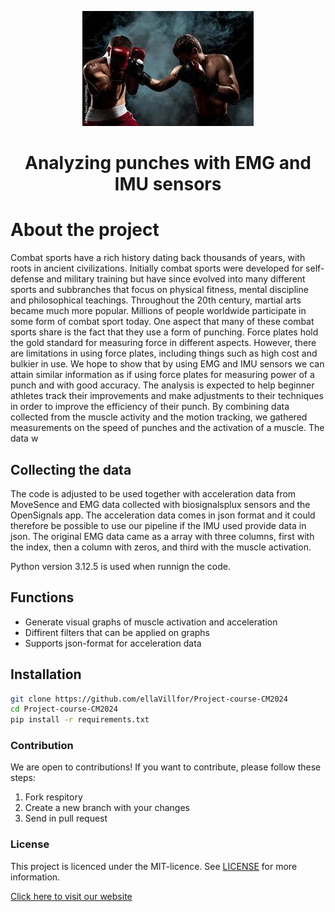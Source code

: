 <p align = "center">
    <img src = "./GitHub_visuals/background_pic_github.jpeg" alt = "Two people boxing">
</p>

<h1 align = "center"> Analyzing punches with EMG and IMU sensors </h1>

# About the project
Combat sports have a rich history dating back thousands of years, with roots in ancient civilizations. Initially combat sports were developed for self-defense and military training but have since evolved into many
different sports and subbranches that focus on physical fitness, mental discipline and philosophical teachings. Throughout the 20th century, martial arts became much more popular. Millions of people worldwide participate in some form of combat sport today. One aspect that many of these combat sports share is the fact that they use a form of punching. Force plates hold the gold standard for measuring force in different aspects. However, there are limitations in using force plates, including things such as high cost and bulkier in use. We hope to show that by using EMG and IMU sensors we can attain similar information as if using force plates for measuring power of a punch and with good accuracy. The analysis is expected to help beginner athletes track their improvements and make adjustments to their techniques in order to improve the efficiency of their punch. By combining data collected from the muscle activity and the motion tracking, we gathered measurements on the speed of punches and the activation of a muscle. The data w

## Collecting the data
The code is adjusted to be used together with acceleration data from MoveSence and EMG data collected with biosignalsplux sensors and the OpenSignals app. 
The acceleration data comes in json format and it could therefore be possible to use our pipeline if the IMU used provide data in json. 
The original EMG data came as a array with three columns, first with the index, then a column with zeros, and third with the muscle activation. 

Python version 3.12.5 is used when runnign the code. 

## Functions

- Generate visual graphs of muscle activation and acceleration
- Diffirent filters that can be applied on graphs
- Supports json-format for acceleration data


## Installation
```bash
git clone https://github.com/ellaVillfor/Project-course-CM2024
cd Project-course-CM2024
pip install -r requirements.txt
```

### Contribution
We are open to contributions! If you want to contribute, please follow these steps:

1. Fork respitory
2. Create a new branch with your changes
3. Send in pull request

### License
This project is licenced under the MIT-licence. See [LICENSE](LICENSE) for more information.


[Click here to visit our website](index.html)